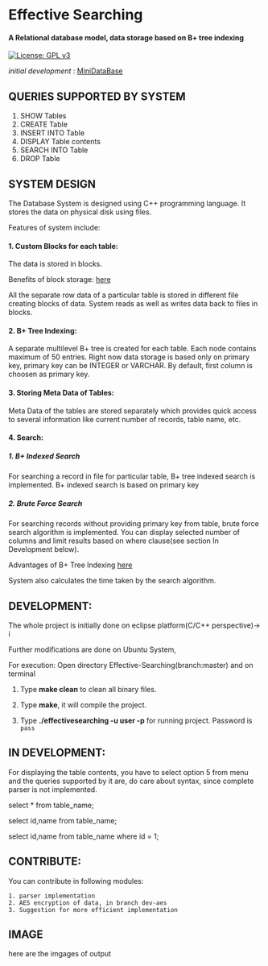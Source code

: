 # Effective Searching

#### A Relational database model, data storage based on B+ tree indexing

[![License: GPL v3](https://img.shields.io/badge/License-GPLv3-blue.svg)](https://www.gnu.org/licenses/gpl-3.0)


*initial development* : [MiniDataBase](https://github.com/iamshubham202002/Effective-Searching)


## QUERIES SUPPORTED BY SYSTEM
1. SHOW Tables
2. CREATE Table
3. INSERT INTO Table
4. DISPLAY Table contents
5. SEARCH INTO Table
6. DROP Table


## SYSTEM DESIGN
The Database System is designed using C++ programming language.
It stores the data on physical disk using files.

Features of system include:

#### 1. Custom Blocks for each table:
The data is stored in blocks.  

Benefits of block storage: [here](https://en.wikipedia.org/wiki/Block_(data_storage))

All the separate row data of a particular table is stored in different file creating blocks of data. System reads as well as writes data back to files in blocks.

#### 2. B+ Tree Indexing:
A separate multilevel B+ tree is created for each table. Each node contains maximum of 50 entries. Right now data storage  is based only on primary key, primary key can be INTEGER or VARCHAR. By default, first column is choosen as primary key.

#### 3. Storing Meta Data of Tables:
Meta Data of the tables are stored separately which provides quick access to several information like current number of records, table name, etc.
 
#### 4. Search:

##### 1. B+ Indexed Search
For searching a record in file for particular table, B+ tree indexed search is implemented. B+ indexed search is based on primary key
 
##### 2. Brute Force Search
For searching records without providing primary key from table, brute force search algorithm is implemented. You can display selected number of columns and limit results based on where clause(see section In Development below).
 
Advantages of B+ Tree Indexing [here](https://www.tutorialcup.com/dbms/b-plus-tree.htm)
 
System also calculates the time taken by the search algorithm.
 
## DEVELOPMENT:
The whole project is initially done on eclipse platform(C/C++ perspective)-> i

Further modifications are done on Ubuntu System, 

For execution: Open directory Effective-Searching(branch:master) and on terminal

1. Type **make clean** to clean all binary files.
	
2. Type **make**, it will compile the project.
	
3. Type **./effectivesearching -u user -p** for running project. Password is `pass`

## IN DEVELOPMENT:
For displaying the table contents, you have to select option 5 from menu and the queries supported by it are, do care about syntax, since complete parser is not implemented.

select * from table_name;

select id,name from table_name;

select id,name from table_name where id = 1;

## CONTRIBUTE:
You can contribute in following modules:

	1. parser implementation
	2. AES encryption of data, in branch dev-aes
	3. Suggestion for more efficient implementation
## IMAGE
here are the imgages of output

 
